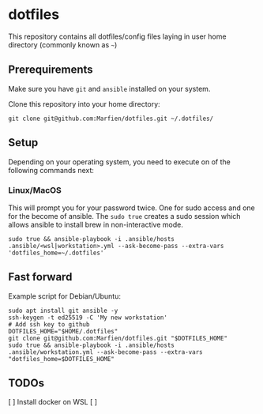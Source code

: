 # dotfiles

This repository contains all dotfiles/config files laying in user home directory
(commonly known as `~`)

## Prerequirements

Make sure you have `git` and `ansible` installed on your system.

Clone this repository into your home directory:

```shell
git clone git@github.com:Marfien/dotfiles.git ~/.dotfiles/
```

## Setup

Depending on your operating system, you need to execute on of the following commands next:

### Linux/MacOS

This will prompt you for your password twice. One for sudo access and one for the become of ansible.
The `sudo true` creates a sudo session which allows ansible to install brew in non-interactive mode.
```shell
sudo true && ansible-playbook -i .ansible/hosts .ansible/<wsl|workstation>.yml --ask-become-pass --extra-vars 'dotfiles_home=~/.dotfiles'
```

## Fast forward

Example script for Debian/Ubuntu:

```shell
sudo apt install git ansible -y
ssh-keygen -t ed25519 -C 'My new workstation'
# Add ssh key to github
DOTFILES_HOME="$HOME/.dotfiles"
git clone git@github.com:Marfien/dotfiles.git "$DOTFILES_HOME"
sudo true && ansible-playbook -i .ansible/hosts .ansible/workstation.yml --ask-become-pass --extra-vars "dotfiles_home=$DOTFILES_HOME"
```

## TODOs

[ ] Install docker on WSL
[ ]
